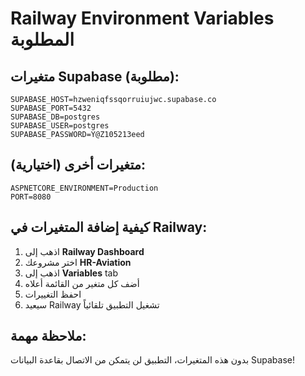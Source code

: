 # Railway Environment Variables المطلوبة

## متغيرات Supabase (مطلوبة):

```
SUPABASE_HOST=hzweniqfssqorruiujwc.supabase.co
SUPABASE_PORT=5432
SUPABASE_DB=postgres
SUPABASE_USER=postgres
SUPABASE_PASSWORD=Y@Z105213eed
```

## متغيرات أخرى (اختيارية):

```
ASPNETCORE_ENVIRONMENT=Production
PORT=8080
```

## كيفية إضافة المتغيرات في Railway:

1. اذهب إلى **Railway Dashboard**
2. اختر مشروعك **HR-Aviation**
3. اذهب إلى **Variables** tab
4. أضف كل متغير من القائمة أعلاه
5. احفظ التغييرات
6. سيعيد Railway تشغيل التطبيق تلقائياً

## ملاحظة مهمة:
بدون هذه المتغيرات، التطبيق لن يتمكن من الاتصال بقاعدة البيانات Supabase!